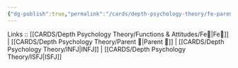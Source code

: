 ```yaml
---
{"dg-publish":true,"permalink":"/cards/depth-psychology-theory/fe-parent/","noteIcon":"","created":"2023-01-05T12:05:05.186+01:00","updated":"2023-04-18T12:42:19.015+02:00"}
---
```


Links :: [[CARDS/Depth Psychology Theory/Functions & Attitudes/Fe💉\|Fe💉]] | [[CARDS/Depth Psychology Theory/Parent 🤨\|Parent 🤨]] | [[CARDS/Depth Psychology Theory/INFJ\|INFJ]] | [[CARDS/Depth Psychology Theory/ISFJ\|ISFJ]]